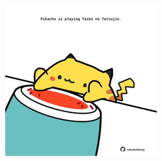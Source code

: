 <!-- built at 07/05/2022, 01:28:36 UTC -->
<p align="center">
  <img width="500" height="500" src="./ReadmeImage.svg">
</p>
